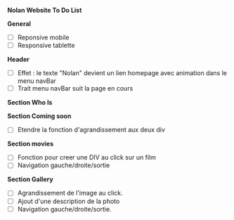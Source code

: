 **Nolan Website To Do List**

__General__
- [ ] Reponsive mobile
- [ ] Responsive tablette

__Header__
- [ ] Effet : le texte "Nolan" devient un lien homepage avec animation dans le menu navBar
- [ ] Trait menu navBar suit la page en cours

__Section Who Is__

__Section Coming soon__
- [ ] Etendre la fonction d'agrandissement aux deux div

__Section movies__
- [ ] Fonction pour creer une DIV au click sur un film
- [ ] Navigation gauche/droite/sortie

__Section Gallery__
- [ ] Agrandissement de l'image au click.
- [ ] Ajout d'une description de la photo
- [ ] Navigation gauche/droite/sortie.